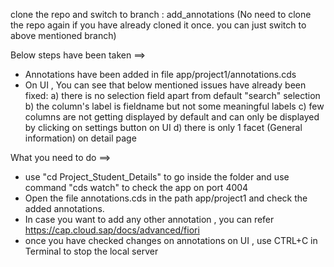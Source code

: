 clone the repo and switch to branch : add_annotations
(No need to clone the repo again if you have already cloned it once. you can just switch to above mentioned branch)

Below steps have been taken ==>
* Annotations have been added in file app/project1/annotations.cds
* On UI , You can see that below mentioned issues have already been fixed: 
  a) there is no selection field apart from default "search" selection
  b) the column's label is fieldname but not some meaningful labels
  c) few columns are not getting displayed by default and can only be displayed by clicking on settings button on UI
  d) there is only 1 facet (General information) on detail page

What you need to do ==>
* use "cd Project_Student_Details" to go inside the folder and use command "cds watch" to check the app on port 4004 
* Open the file annotations.cds in the path app/project1 and check the added annotations.
* In case you want to add any other annotation , you can refer https://cap.cloud.sap/docs/advanced/fiori
* once you have checked changes on annotations on UI , use CTRL+C in Terminal to stop the local server
